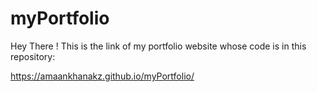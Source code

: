 # myPortfolio

Hey  There !
This is the link of my portfolio website whose code is in this repository:

https://amaankhanakz.github.io/myPortfolio/
